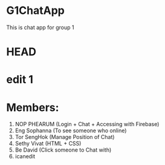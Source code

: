 # G1ChatApp
This is chat app for group 1
# HEAD
edit 1
=======
# Members:
1. NOP PHEARUM	(Login + Chat + Accessing with Firebase)
2. Eng Sophanna	(To see someone who online)
3. Tor SengHok	(Manage Position of Chat)
4. Sethy Vivat	(HTML + CSS)
5. Be David		(Click someone to Chat with)
6. icanedit
